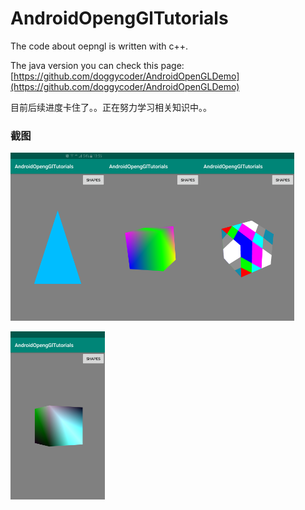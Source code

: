# AndroidOpengGlTutorials

The code about oepngl is written with c++.

The java version you can check this page:
[https://github.com/doggycoder/AndroidOpenGLDemo](https://github.com/doggycoder/AndroidOpenGLDemo)


目前后续进度卡住了。。正在努力学习相关知识中。。


### 截图

<img src="https://github.com/OrangeHao/AndroidOpengGlTutorials/blob/master/screenshot/triangle.png"  height="30%" width="30%" ><img src="https://github.com/OrangeHao/AndroidOpengGlTutorials/blob/master/screenshot/cube.png"  height="30%" width="30%" ><img src="https://github.com/OrangeHao/AndroidOpengGlTutorials/blob/master/screenshot/texture_cube.png"  height="30%" width="30%" >


<img src="https://github.com/OrangeHao/AndroidOpengGlTutorials/blob/master/screenshot/lighting_cube.png"  height="30%" width="30%" >

